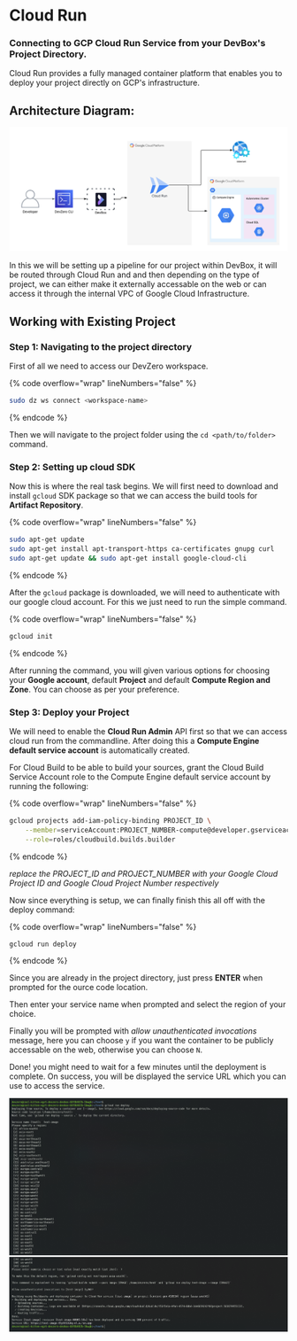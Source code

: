 # Cloud Run

### Connecting to GCP Cloud Run Service from your DevBox's Project Directory.

Cloud Run provides a fully managed container platform that enables you to deploy your project directly on GCP's infrastructure. 

## Architecture Diagram:

![image](../../../.gitbook/assets/gcp-cloudrun-architecture.png)

In this we will be setting up a pipeline for our project within DevBox, it will be routed through Cloud Run and and then depending on the type of project, we can either make it externally accessable on the web or can access it through the internal VPC of Google Cloud Infrastructure.

## Working with Existing Project

### Step 1: Navigating to the project directory

First of all we need to access our DevZero workspace.

{% code overflow="wrap" lineNumbers="false" %}
```bash
sudo dz ws connect <workspace-name>
```
{% endcode %}

Then we will navigate to the project folder using the `cd <path/to/folder>` command.

### Step 2: Setting up cloud SDK

Now this is where the real task begins. We will first need to download and install `gcloud` SDK package so that we can access the build tools for **Artifact Repository**.

{% code overflow="wrap" lineNumbers="false" %}
```bash
sudo apt-get update
sudo apt-get install apt-transport-https ca-certificates gnupg curl
sudo apt-get update && sudo apt-get install google-cloud-cli
```
{% endcode %}

After the `gcloud` package is downloaded, we will need to authenticate with our google cloud account. For this we just need to run the simple command.

{% code overflow="wrap" lineNumbers="false" %}
```bash
gcloud init
```
{% endcode %}

After running the command, you will given various options for choosing your **Google account**, default **Project** and default **Compute Region and Zone**. You can choose as per your preference.

### Step 3: Deploy your Project

We will need to enable the **Cloud Run Admin** API first so that we can access cloud run from the commandline. After doing this a **Compute Engine default service account** is automatically created.

For Cloud Build to be able to build your sources, grant the Cloud Build Service Account role to the Compute Engine default service account by running the following:

{% code overflow="wrap" lineNumbers="false" %}
```bash
gcloud projects add-iam-policy-binding PROJECT_ID \
    --member=serviceAccount:PROJECT_NUMBER-compute@developer.gserviceaccount.com \
    --role=roles/cloudbuild.builds.builder
```
{% endcode %}

*replace the PROJECT_ID and PROJECT_NUMBER with your Google Cloud Project ID and Google Cloud Project Number respectively*

Now since everything is setup, we can finally finish this all off with the deploy command:

{% code overflow="wrap" lineNumbers="false" %}
```bash
gcloud run deploy
```
{% endcode %}

Since you are already in the project directory, just press **ENTER** when prompted for the ource code location. 

Then enter your service name when prompted and select the region of your choice.

Finally you will be prompted with *allow unauthenticated invocations* message, here you can choose `y` if you want the container to be publicly accessable on the web, otherwise you can choose `N`.

Done! you might need to wait for a few minutes until the deployment is complete. On success, you will be displayed the service URL which you can use to access the service.

![image](../../../.gitbook/assets/gcp-cloudrun-connect-1.png)
![image](../../../.gitbook/assets/gcp-cloudrun-connect-2.png)